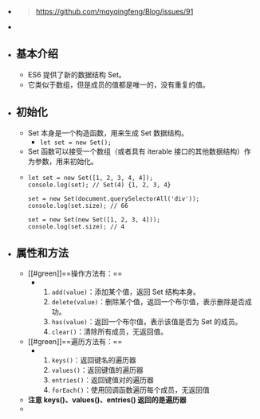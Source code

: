- >https://github.com/mqyqingfeng/Blog/issues/91
-
- ## 基本介绍
	- ES6 提供了新的数据结构 Set。
	- 它类似于数组，但是成员的值都是唯一的，没有重复的值。
- ## 初始化
	- Set 本身是一个构造函数，用来生成 Set 数据结构。
		- `let set = new Set();`
	- Set 函数可以接受一个数组（或者具有 iterable 接口的其他数据结构）作为参数，用来初始化。
	- ```
	  let set = new Set([1, 2, 3, 4, 4]);
	  console.log(set); // Set(4) {1, 2, 3, 4}
	  
	  set = new Set(document.querySelectorAll('div'));
	  console.log(set.size); // 66
	  
	  set = new Set(new Set([1, 2, 3, 4]));
	  console.log(set.size); // 4
	  ```
- ## 属性和方法
	- [[#green]]==操作方法有：==
		- 1. `add(value)`：添加某个值，返回 Set 结构本身。
		  2. `delete(value)`：删除某个值，返回一个布尔值，表示删除是否成功。
		  3. `has(value)`：返回一个布尔值，表示该值是否为 Set 的成员。
		  4. `clear()`：清除所有成员，无返回值。
	- [[#green]]==遍历方法有：==
		- 1. `keys()`：返回键名的遍历器
		  2. `values()`：返回键值的遍历器
		  3. `entries()`：返回键值对的遍历器
		  4. `forEach()`：使用回调函数遍历每个成员，无返回值
	- **注意 keys()、values()、entries() 返回的是遍历器**
	-